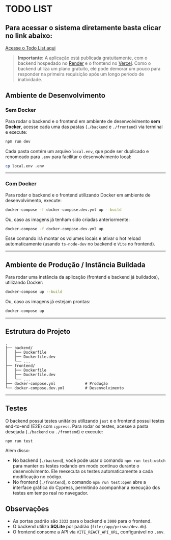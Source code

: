 # TODO LIST

## Para acessar o sistema diretamente basta clicar no link abaixo:

[Acesse o Todo List aqui](https://todo-list-xi-black-66.vercel.app/)

> **Importante:** A aplicação está publicada gratuitamente, com o backend hospedado no [Render](https://render.com) e o frontend no [Vercel](https://vercel.com). Como o backend utiliza um plano gratuito, ele pode demorar um pouco para responder na primeira requisição após um longo período de inatividade.

## Ambiente de Desenvolvimento

### Sem Docker

Para rodar o backend e o frontend em ambiente de desenvolvimento **sem Docker**, acesse cada uma das pastas (`./backend` e `./frontend`) via terminal e execute:

```bash
npm run dev
```

Cada pasta contém um arquivo `local.env`, que pode ser duplicado e renomeado para `.env` para facilitar o desenvolvimento local:

```bash
cp local.env .env
```

---

### Com Docker

Para rodar o backend e o frontend utilizando Docker em ambiente de desenvolvimento, execute:

```bash
docker-compose -f docker-compose.dev.yml up --build
```

Ou, caso as imagens já tenham sido criadas anteriormente:

```bash
docker-compose -f docker-compose.dev.yml up
```

Esse comando irá montar os volumes locais e ativar o hot reload automaticamente (usando `ts-node-dev` no backend e `Vite` no frontend).

---

## Ambiente de Produção / Instância Buildada

Para rodar uma instância da aplicação (frontend e backend já buildados), utilizando Docker:

```bash
docker-compose up --build
```

Ou, caso as imagens já estejam prontas:

```bash
docker-compose up
```

---

## Estrutura do Projeto

```
.
├── backend/
│   ├── Dockerfile
│   ├── Dockerfile.dev
│   └── ...
├── frontend/
│   ├── Dockerfile
│   ├── Dockerfile.dev
│   └── ...
├── docker-compose.yml             # Produção
└── docker-compose.dev.yml         # Desenvolvimento
```

---

## Testes

O backend possui testes unitários utilizando `jest` e o frontend possui testes end-to-end (E2E) com `cypress`. Para rodar os testes, acesse a pasta desejada (`./backend` ou `./frontend`) e execute:

```
npm run test
```

Além disso:

* No backend (`./backend`), você pode usar o comando `npm run test:watch` para manter os testes rodando em modo contínuo durante o desenvolvimento. Ele reexecuta os testes automaticamente a cada modificação no código.
* No frontend (`./frontend`), o comando `npm run test:open` abre a interface gráfica do Cypress, permitindo acompanhar a execução dos testes em tempo real no navegador.

## Observações

* As portas padrão são `3333` para o backend e `3000` para o frontend.
* O backend utiliza **SQLite** por padrão (`file:/app/prisma/dev.db`).
* O frontend consome a API via `VITE_REACT_API_URL`, configurável no `.env`.
